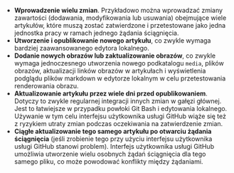  - **Wprowadzenie wielu zmian**. Przykładowo można wprowadzać zmiany zawartości (dodawania, modyfikowania lub usuwania) obejmujące wiele artykułów, które muszą zostać zatwierdzone i przetestowane jako jedna jednostka pracy w ramach jednego żądania ściągnięcia. 
 - **Utworzenie i opublikowanie nowego artykułu**, co zwykle wymaga bardziej zaawansowanego edytora lokalnego. 
 - **Dodanie nowych obrazów lub zaktualizowanie obrazów**, co zwykle wymaga jednoczesnego utworzenia nowego podkatalogu `media`, plików obrazów, aktualizacji linków obrazów w artykułach i wyświetlenia podglądu plików markdown w edytorze lokalnym w celu przetestowania renderowania obrazu.
 - **Aktualizowanie artykułu przez wiele dni przed opublikowaniem**. Dotyczy to zwykle regularnej integracji innych zmian w gałęzi głównej. Jest to łatwiejsze w przypadku powłoki Git Bash i edytowania lokalnego. Używanie w tym celu interfejsu użytkownika usługi GitHub wiąże się też z ryzykiem utraty zmian podczas oczekiwania na zatwierdzenie zmian.
 - **Ciągłe aktualizowanie tego samego artykułu po otwarciu żądania ściągnięcia** (jeśli zrobienie tego przy użyciu interfejsu użytkownika usługi GitHub stanowi problem). Interfejs użytkownika usługi GitHub umożliwia utworzenie wielu osobnych żądań ściągnięcia dla tego samego pliku, co może powodować konflikty między żądaniami. 